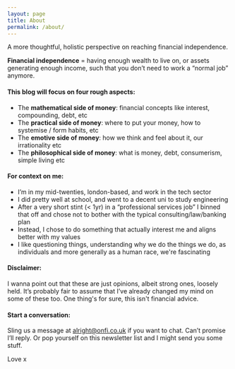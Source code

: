 ```yaml
---
layout: page
title: About
permalink: /about/
---
```


A more thoughtful, holistic perspective on reaching financial independence.

**Financial independence** = having enough wealth to live on, or assets generating enough income, such that you don’t need to work a “normal job” anymore.

#### This blog will focus on four rough aspects:
- The **mathematical side of money**: financial concepts like interest, compounding, debt, etc
- The **practical side of money**: where to put your money, how to systemise / form habits, etc
- The **emotive side of money**: how we think and feel about it, our irrationality etc
- The **philosophical side of money**: what is money, debt, consumerism, simple living etc  

#### For context on me:
- I’m in my mid-twenties, london-based, and work in the tech sector
- I did pretty well at school, and went to a decent uni to study engineering
- After a very short stint (< 1yr) in a “professional services job” I binned that off and chose not to bother with the typical consulting/law/banking plan
- Instead, I chose to do something that actually interest me and aligns better with my values
- I like questioning things, understanding why we do the things we do, as individuals and more generally as a human race, we're fascinating

#### Disclaimer:

I wanna point out that these are just opinions, albeit strong ones, loosely held. It’s probably fair to assume that I’ve already changed my mind on some of these too. One thing's for sure, this isn't financial advice.

#### Start a conversation:

Sling us a message at alright@onfi.co.uk if you want to chat. Can’t promise I’ll reply. Or pop yourself on this newsletter list and I might send you some stuff.

Love x
